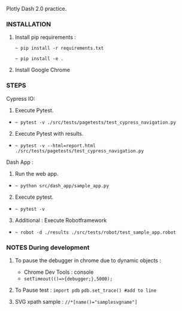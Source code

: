 Plotly Dash 2.0 practice.

### INSTALLATION ###
1. Install pip requirements : 
    ```commandline
    ~ pip install -r requirements.txt 
    ```
    ```commandline
    ~ pip install -e .
    ```

2. Install Google Chrome

### STEPS ###

Cypress IO:

1. Execute Pytest.
- `~ pytest -v ./src/tests/pagetests/test_cypress_navigation.py`

2. Execute Pytest with results.
- `~ pytest -v --html=report.html ./src/tests/pagetests/test_cypress_navigation.py`

Dash App :
1. Run the web app. 
- `~ python src/dash_app/sample_app.py`

2. Execute pytest.
- `~ pytest -v`

3. Additional : Execute Robotframework
- `~ robot -d ./results ./src/tests/robot/test_sample_app.robot `

### NOTES During development ###
1. To pause the debugger in chrome due to dynamic objects : 
    - Chrome Dev Tools : console 
    - `setTimeout(()=>{debugger;},5000);`

2. To Pause test : 
    ```import pdb```
    ```pdb.set_trace() #add to line```

3. SVG xpath sample : `//*[name()="samplesvgname"]`
